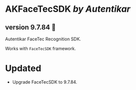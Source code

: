 # AKFaceTecSDK *by Autentikar*
## version 9.7.84 :rocket:

Autentikar FaceTec Recognition SDK.

Works with `FaceTecSDK` framework.

# Updated
* Upgrade FaceTecSDK to 9.7.84.

